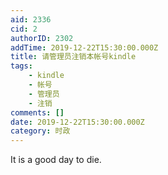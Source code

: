 ```yaml
---
aid: 2336
cid: 2
authorID: 2302
addTime: 2019-12-22T15:30:00.000Z
title: 请管理员注销本帐号kindle
tags:
    - kindle
    - 帐号
    - 管理员
    - 注销
comments: []
date: 2019-12-22T15:30:00.000Z
category: 时政
---
```


It is a good day to die.
